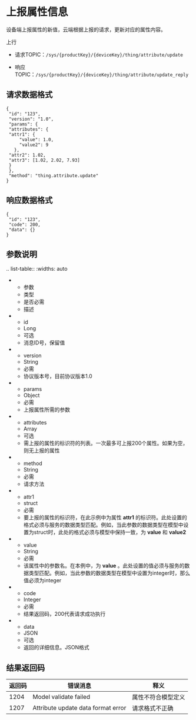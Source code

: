 # 上报属性信息

设备端上报属性的新值，云端根据上报的请求，更新对应的属性内容。

上行
- 请求TOPIC：`/sys/{productKey}/{deviceKey}/thing/attribute/update`

- 响应TOPIC：`/sys/{productKey}/{deviceKey}/thing/attribute/update_reply`

## 请求数据格式

```
{
 "id": "123",
 "version": "1.0",
 "params": {
 "attributes": {
 "attr1": {
     "value": 1.0,
     "value2": 9
   },
 "attr2": 1.02,
 "attr3": [1.02, 2.02, 7.93]
 }
 },
 "method": "thing.attribute.update"
}
```

## 响应数据格式

```
{
 "id": "123",
 "code": 200,
 "data": {}
}

```

## 参数说明

.. list-table::
   :widths: auto

   * - 参数
     - 类型
     - 是否必需
     - 描述
   * - id
     - Long
     - 可选
     - 消息ID号，保留值
   * - version
     - String
     - 必需
     - 协议版本号，目前协议版本1.0
   * - params
     - Object
     - 必需
     - 上报属性所需的参数
   * - attributes
     - Array
     - 可选
     - 需上报的属性的标识符的列表。一次最多可上报200个属性。如果为空，则无上报的属性
   * - method
     - String
     - 必需
     - 请求方法
   * - attr1
     - struct
     - 必需
     - 要上报的属性的标识符，在此示例中为属性 **attr1** 的标识符。此处设置的格式必须与服务的数据类型匹配。例如，当此参数的数据类型在模型中设置为struct时，此处的格式必须与模型中保持一致，为 **value** 和 **value2** 
   * - value
     - String
     - 必需
     - 该属性中的参数名。在本例中，为 **value** 。此处设置的值必须与服务的数据类型匹配。例如，当此参数的数据类型在模型中设置为integer时，那么值必须为integer
   * - code
     - Integer
     - 必需
     - 结果返回码，200代表请求成功执行
   * - data
     - JSON
     - 可选
     - 返回的详细信息。JSON格式

## 结果返回码

| 返回码 | 错误消息 | 释义|
|---------|---------|---------|
| 1204 | Model validate failed | 属性不符合模型定义 |
| 1207 | Attribute update data format error | 请求格式不正确 |

<!--end-->
